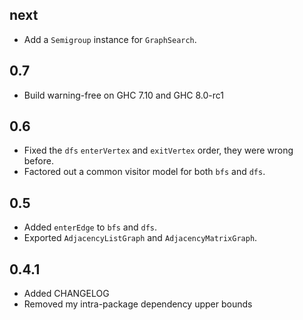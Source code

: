 next
----
* Add a `Semigroup` instance for `GraphSearch`.

0.7
---
* Build warning-free on GHC 7.10 and GHC 8.0-rc1

0.6
---
* Fixed the `dfs` `enterVertex` and `exitVertex` order, they were wrong before.
* Factored out a common visitor model for both `bfs` and `dfs`.

0.5
---
* Added `enterEdge` to `bfs` and `dfs`.
* Exported `AdjacencyListGraph` and `AdjacencyMatrixGraph`.

0.4.1
-----
* Added CHANGELOG
* Removed my intra-package dependency upper bounds

